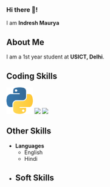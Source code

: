 ### Hi there 👋!
I am **Indresh Maurya**
## About Me
I am a 1st year student at __USICT, Delhi__.

## Coding Skills
<p>
  <img src = "https://raw.githubusercontent.com/docker-library/docs/01c12653951b2fe592c1f93a13b4e289ada0e3a1/python/logo.png" height= 70px>
  <img src = "https://upload.wikimedia.org/wikipedia/commons/thumb/6/61/HTML5_logo_and_wordmark.svg/1200px-HTML5_logo_and_wordmark.svg.png" height= 80px>
  <img src = "https://upload.wikimedia.org/wikipedia/commons/thumb/d/d5/CSS3_logo_and_wordmark.svg/1200px-CSS3_logo_and_wordmark.svg.png" height= 80px>
  
  </p>
  
## Other Skills  
- **Languages**
     - English
     - Hindi
- **Soft Skills**
     -
  
